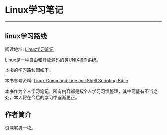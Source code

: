 # Linux学习笔记
---

## linux学习路线

阅读地址: [Linux学习笔记](https://jieem.gitbook.io/linux/)

Linux是一种自由和开放源码的类UNIX操作系统。

本书的学习路线图如下：

本书参考资料: [Linux Command Line and Shell Scripting Bible](.)

本书作为个人学习笔记，所有内容都是按个人学习习惯整理，其中可能有不当之处，本人将在今后的学习中逐渐更正。

## 作者简介

资深宅男一枚。
